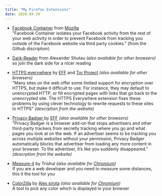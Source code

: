 ```yaml
---
title: "My Firefox Extensions"
date: 2020-04-29
---
```


* [Facebook Container](https://github.com/mozilla/contain-facebook) from [Mozilla](https://www.mozilla.org/)    
"Facebook Container isolates your Facebook activity from the rest of your web activity in order to prevent Facebook from tracking you outside of the Facebook website via third party cookies." (from the Github discription)

* [Dark-Reader](https://darkreader.org/) from Alexander Shutau *(also available for other browsers)*    
so join the dark side for a nicer reading

* [HTTPS everywhere](https://www.eff.org/https-everywhere) by [EFF](https://www.eff.org) and [Tor Project](https://www.torproject.org/) *(also available for other browsers)*    
"Many sites on the web offer some limited support for encryption over HTTPS, but make it difficult to use. For instance, they may default to unencrypted HTTP, or fill encrypted pages with links that go back to the unencrypted site. The HTTPS Everywhere extension fixes these problems by using clever technology to rewrite requests to these sites to HTTPS" *(descrption from the website)*

* [Privacy Badger ](https://privacybadger.org/) by [EFF](https://www.eff.org) *(also available for other browsers)*    
"Privacy Badger is a browser add-on that stops advertisers and other third-party trackers from secretly tracking where you go and what pages you look at on the web. If an advertiser seems to be tracking you across multiple websites without your permission, Privacy Badger automatically blocks that advertiser from loading any more content in your browser. To the advertiser, it’s like you suddenly disappeared." *(descrption from the website)*

* [Measure-it](https://addons.mozilla.org/en-US/firefox/addon/measure-it/) by Trishul *(also available for [Chromium](https://chrome.google.com/webstore/detail/measure-it/jocbgkoackihphodedlefohapackjmna))*    
If you are a web developer and you need to measure some distances, this it the tool for you

* [ColorZilla](https://www.colorzilla.com/firefox/) by [Alex sirota](https://www.iosart.com/firefox/) *(also available for [Chromium](https://www.colorzilla.com/chrome/))*     
A tool to pick any color which is displayed in your browser

